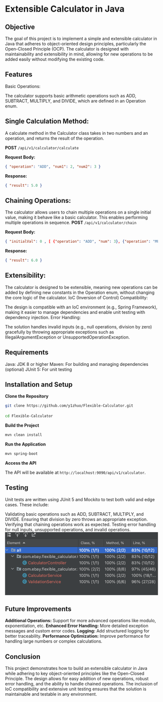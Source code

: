 # Extensible Calculator in Java
## Objective
The goal of this project is to implement a simple and extensible calculator in Java that adheres to object-oriented design principles, particularly the Open-Closed Principle (OCP). The calculator is designed with maintainability and extensibility in mind, allowing for new operations to be added easily without modifying the existing code.

## Features
Basic Operations:

The calculator supports basic arithmetic operations such as ADD, SUBTRACT, MULTIPLY, and DIVIDE, which are defined in an Operation enum.
## Single Calculation Method:

A calculate method in the Calculator class takes in two numbers and an operation, and returns the result of the operation.

**POST** `/api/v1/calculator/calculate`

**Request Body:**

```json
{ "operation": "ADD", "num1": 2, "num2": 3 }
```

**Response:**

```json
{ "result": 5.0 }
```
## Chaining Operations:

The calculator allows users to chain multiple operations on a single initial value, making it behave like a basic calculator. This enables performing multiple operations in sequence.
**POST** `/api/v1/calculator/chain`

**Request Body:**

```json
{ "initialVal": 0 , [ {"operation": "ADD", "num": 3}, {"operation": "MULTIPLY", "num": 2} ] }
```

**Response:**

```json
{ "result": 6.0 }
```
## Extensibility:

The calculator is designed to be extensible, meaning new operations can be added by defining new constants in the Operation enum, without changing the core logic of the calculator.
IoC (Inversion of Control) Compatibility:

The design is compatible with an IoC environment (e.g., Spring Framework), making it easier to manage dependencies and enable unit testing with dependency injection.
Error Handling:

The solution handles invalid inputs (e.g., null operations, division by zero) gracefully by throwing appropriate exceptions such as IllegalArgumentException or UnsupportedOperationException.

## Requirements
Java: JDK 8 or higher
Maven: For building and managing dependencies (optional)
JUnit 5: For unit testing

## Installation and Setup

**Clone the Repository**

```bash
git clone https://github.com/y1zhuo/Flexible-Calculator.git

cd Flexible-Calculator
```

**Build the Project**

```bash
mvn clean install
```

**Run the Application**

```bash
mvn spring-boot
```

**Access the API**

The API will be available at `http://localhost:9090/api/v1/calculator`.

## Testing

Unit tests are written using JUnit 5 and Mockito to test both valid and edge cases. These include:

Validating basic operations such as ADD, SUBTRACT, MULTIPLY, and DIVIDE.
Ensuring that division by zero throws an appropriate exception.
Verifying that chaining operations work as expected.
Testing error handling for null inputs, unsupported operations, and invalid operations.
![Test Result](image/img.png)

## Future Improvements
**Additional Operations:** Support for more advanced operations like modulo, exponentiation, etc.
**Enhanced Error Handling:** More detailed exception messages and custom error codes.
**Logging:** Add structured logging for better traceability.
**Performance Optimization:** Improve performance for handling large numbers or complex calculations.
## Conclusion
This project demonstrates how to build an extensible calculator in Java while adhering to key object-oriented principles like the Open-Closed Principle. The design allows for easy addition of new operations, robust error handling, and the ability to handle chained operations. The inclusion of IoC compatibility and extensive unit testing ensures that the solution is maintainable and testable in any environment.
